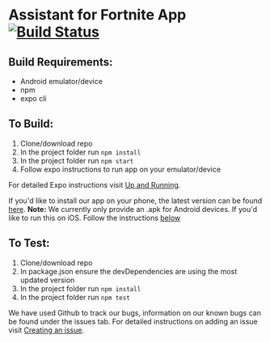 # Assistant for Fortnite App [![Build Status](https://travis-ci.com/KarinaNi/AssistFortnite.svg?branch=master)](https://travis-ci.com/KarinaNi/AssistFortnite)
 

## Build Requirements:
- Android emulator/device
- npm
- expo cli

## To Build:

1. Clone/download repo
2. In the project folder run `npm install`
3. In the project folder run `npm start`
4. Follow expo instructions to run app on your emulator/device

For detailed Expo instructions visit [Up and Running](https://docs.expo.io/versions/latest/workflow/up-and-running/).

If you'd like to install our app on your phone, the latest version can be found [here](https://github.com/KarinaNi/AssistFortnite/releases).
__Note:__ We currently only provide an .apk for Android devices. If you'd like to run this on iOS. Follow the instructions [below](#to-test)

## To Test:

1. Clone/download repo
2. In package.json ensure the devDependencies are using the most updated version
3. In the project folder run `npm install` 
4. In the project folder run `npm test`

We have used Github to track our bugs, information on our known bugs can be found under the issues tab.
For detailed instructions on adding an issue visit [Creating an issue](https://help.github.com/en/articles/creating-an-issue).
